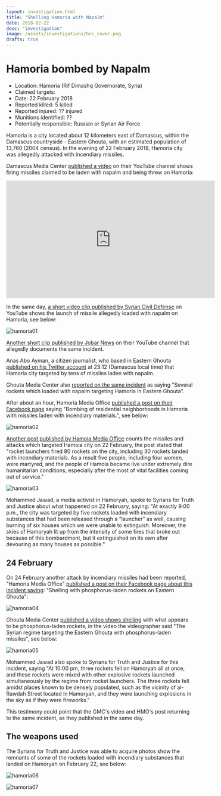 ```yaml
---
layout: investigation.html
title: "Shelling Hamoria with Napalm"
date: 2018-02-22
desc: "investigation"
image: /assets/investigations/hrc_cover.png
drafts: true
---
```

# Hamoria bombed by Napalm

- Location: Hamoria (Rif Dimashq Governorate, Syria)
- Claimed targets: 
- Date: 22 February 2018
- Reported killed: 5 killed
- Reported injured: ?? injured
- Munitions identified: ??
- Potentially responsible: Russian or Syrian Air Force

Hamoria is a city located about 12 kilometers east of Damascus, within the Damascus countryside - Eastern Ghouta, with an estimated population of 13,760 (2004 census). 
In the evening of 22 February 2018, Hamoria city was allegedly attacked with incendiary missiles.

Damascus Media Center [published a video](https://www.youtube.com/watch?v=TVMyApBiuBc) on their YouTube channel shows firing missiles claimed to be laden with napalm and being threw on Hamoria:

<iframe width="560" height="315" src="https://www.youtube.com/embed/TVMyApBiuBc?rel=0" frameborder="0" allow="autoplay; encrypted-media" allowfullscreen></iframe>

In the same day, [a short video clip published by Syrian Civil Defense](https://www.youtube.com/watch?v=zrRfH1Tobng) ‎on YouTube shows the launch of missile allegedly loaded with napalm on Hamoria, see below:

![hamoria01](/assets/hamoria01.jpg)

[Another short clip published by Jobar News](https://www.youtube.com/watch?v=oyCad6coAC8) on their YouTube channel that allegedly documents the same incident.

Anas Abo Ayman, a citizen journalist, who based in Eastern Ghouta [published on his Twitter account](https://twitter.com/aboayman93/status/966782667890069504) at 23:12 (Damascus local time) that Hamoria city targeted by tens of missiles laden with napalm.

Ghouta Media Center also [reported on the same incident](https://twitter.com/Ghouta_GMC/status/966784532476301312) as saying "Several rockets which loaded with napalm targeting Hamoria in Eastern Ghouta".

After about an hour, Hamoria Media Office [published a post on their Facebook page](https://www.facebook.com/HAMOURIAREVO/photos/a.1647375395548458.1073741829.1621780748107923/2064755003810493/?type=3) saying "Bombing of residential neighborhoods in Hamoria with missiles laden with incendiary materials.", see below:

![hamoria02](/assets/hamoria02.png)

[Another post published by Hamoia Media Office](https://www.facebook.com/HAMOURIAREVO/photos/a.1647375395548458.1073741829.1621780748107923/2064781020474558/?type=3) counts the missiles and attacks which targeted Hamoia city on 22 February, the post stated that "rocket launchers fired 80 rockets on the city, including 30 rockets landed with incendiary materials. As a result five people, including four women, were martyred, and the people of Hamoia became live under extremely dire humanitarian conditions, especially after the most of vital facilities coming out of service." 

![hamoria03](/assets/hamoria03.jpg)

Mohammed Jawad, a media activist in Hamoryah, spoke to Syrians for Truth and Justice about what happened on 22 February, saying: "At exactly 9:00 p.m., the city was targeted by five rockets loaded with incendiary substances that had been released through a “launcher” as well, causing burning of six houses which we were unable to extinguish. Moreover, the skies of Hamoryah lit up from the intensity of some fires that broke out because of this bombardment, but it extinguished on its own after devouring as many houses as possible."

## 24 February

On 24 February another attack by incendiary missiles had been reported, "Hamoria Media Office" [published a post on their Facebook page about this incident saying](https://www.facebook.com/HAMOURIAREVO/posts/2065243943761599): "Shelling with phosphorus-laden rockets on Eastern Ghouta":

![hamoria04](/assets/hamoria04.png)

Ghouta Media Center [published a video shows shelling](https://www.youtube.com/watch?v=36Hy7XkqRk4&feature=youtu.be) with what appears to be phosphorus-laden rockets, in the video the videographer said "The Syrian regime targeting the Eastern Ghouta with phosphorus-laden missiles", see below:

![hamoria05](/assets/hamoria05.jpg)

Mohammed Jawad also spoke to Syrians for Truth and Justice for this incident, saying "At 10:00 pm, three rockets fell on Hamoryah all at once, and these rockets were mixed with other explosive rockets launched simultaneously by the regime from rocket launchers. The three rockets fell amidst places known to be densely populated, such as the vicinity of al-Rawdah Street located in Hamoryah, and they were launching explosions in the sky as if they were fireworks." 

This testimony could point that the GMC's video and HMO's post returning to the same incident, as they published in the same day.

## The weapons used

The Syrians for Truth and Justice was able to acquire photos show the remnants of some of the rockets loaded with incendiary substances that landed on Hamoryah on February 22, see below:

![hamoria06](/assets/hamoria06.jpg)

![hamoria07](/assets/hamoria07.jpg)

